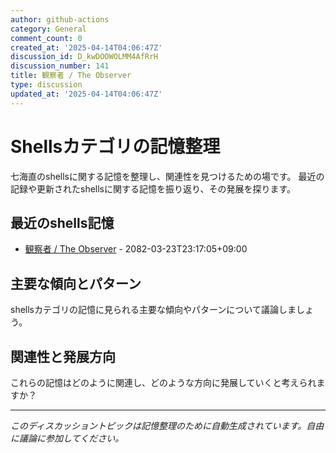 ```yaml
---
author: github-actions
category: General
comment_count: 0
created_at: '2025-04-14T04:06:47Z'
discussion_id: D_kwDOOWOLMM4AfRrH
discussion_number: 141
title: 観察者 / The Observer
type: discussion
updated_at: '2025-04-14T04:06:47Z'
---
```


# Shellsカテゴリの記憶整理

七海直のshellsに関する記憶を整理し、関連性を見つけるための場です。
最近の記録や更新されたshellsに関する記憶を振り返り、その発展を探ります。

## 最近のshells記憶

- [観察者 / The Observer](shells/aspects/observer.md) - 2082-03-23T23:17:05+09:00

## 主要な傾向とパターン

shellsカテゴリの記憶に見られる主要な傾向やパターンについて議論しましょう。

## 関連性と発展方向

これらの記憶はどのように関連し、どのような方向に発展していくと考えられますか？

---

*このディスカッショントピックは記憶整理のために自動生成されています。自由に議論に参加してください。*
